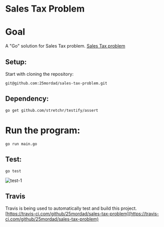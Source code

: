 # Sales Tax Problem

# Goal
A "Go" solution for Sales Tax problem.
[Sales Tax problem](problem.md)


## Setup:

Start with cloning the repository:

`git@github.com:25mordad/sales-tax-problem.git`


## Dependency:

`go get github.com/stretchr/testify/assert`


# Run the program:

`go run main.go`

## Test:

`go test`

![test-1](https://i.imgur.com/O07vG5K.png)

## Travis
Travis is being used to automatically test and build this project.
[https://travis-ci.com/github/25mordad/sales-tax-problem](https://travis-ci.com/github/25mordad/sales-tax-problem)

